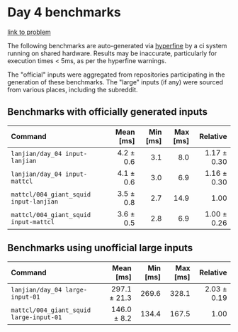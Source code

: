# Day 4 benchmarks

[link to problem](http://adventofcode.com/2021/day/4)

The following benchmarks are auto-generated via [hyperfine](https://github.com/sharkdp/hyperfine) by a ci system running on shared hardware. Results may be inaccurate, particularly for execution times < 5ms, as per the hyperfine warnings.

The "official" inputs were aggregated from repositories participating in the generation of these benchmarks. The "large" inputs (if any) were sourced from various places, including the subreddit.

## Benchmarks with officially generated inputs
| Command | Mean [ms] | Min [ms] | Max [ms] | Relative |
|:---|---:|---:|---:|---:|
| `lanjian/day_04 input-lanjian` | 4.2 ± 0.6 | 3.1 | 8.0 | 1.17 ± 0.30 |
| `lanjian/day_04 input-mattcl` | 4.1 ± 0.6 | 3.0 | 6.9 | 1.16 ± 0.30 |
| `mattcl/004_giant_squid input-lanjian` | 3.5 ± 0.8 | 2.7 | 14.9 | 1.00 |
| `mattcl/004_giant_squid input-mattcl` | 3.6 ± 0.5 | 2.8 | 6.9 | 1.00 ± 0.26 |
## Benchmarks using unofficial large inputs
| Command | Mean [ms] | Min [ms] | Max [ms] | Relative |
|:---|---:|---:|---:|---:|
| `lanjian/day_04 large-input-01` | 297.1 ± 21.3 | 269.6 | 328.1 | 2.03 ± 0.19 |
| `mattcl/004_giant_squid large-input-01` | 146.0 ± 8.2 | 134.4 | 167.5 | 1.00 |
